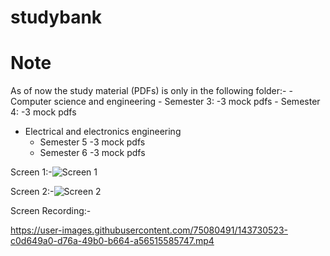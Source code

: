 # studybank

# Note
As of now the study material (PDFs) is only in the following folder:-
-Computer science and engineering
    - Semester 3:
        -3 mock pdfs
    - Semester 4:
         -3 mock pdfs
- Electrical and electronics engineering
    - Semester 5
        -3 mock pdfs
    - Semester 6
        -3 mock pdfs


Screen 1:-![Screen 1](https://user-images.githubusercontent.com/75080491/143730498-fc2ed920-3095-489d-aa92-0a723b885f3c.jpeg)

Screen 2:-![Screen 2](https://user-images.githubusercontent.com/75080491/143730515-c3fc8b47-a0a7-43e6-b5bd-05e1735da411.jpeg)

Screen Recording:-

https://user-images.githubusercontent.com/75080491/143730523-c0d649a0-d76a-49b0-b664-a56515585747.mp4

